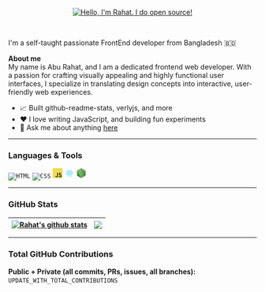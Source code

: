 <p align="center">
  <a href="https://anuraghazra.github.io">
    <img width="80%" alt="Hello, I'm Rahat. I do open source!" src="https://i.ibb.co.com/t3755rk/banner.png" />
  </a>
</p>

<br />

I'm a self-taught passionate FrontEnd developer from Bangladesh 🇧🇩

**About me** <br/>
My name is Abu Rahat, and I am a dedicated frontend web developer. With a passion for crafting visually appealing and highly functional user interfaces, I specialize in translating design concepts into interactive, user-friendly web experiences.

- 📈 Built github-readme-stats, verlyjs, and more  
- ❤️ I love writing JavaScript, and building fun experiments  
- 💬 Ask me about anything [here](mailto:aburahatshaum889@gmail.com)

---

### Languages & Tools

<code><img height="20" alt="HTML" src="https://i.ibb.co/LZnBKhn/html.jpg"></code>
<code><img height="20" alt="CSS" src="https://i.ibb.co/bJj0D9r/css.png"></code>
<code><img height="20" alt="JavaScript" src="https://raw.githubusercontent.com/github/explore/80688e429a7d4ef2fca1e82350fe8e3517d3494d/topics/javascript/javascript.png"></code>
<code><img height="20" alt="React" src="https://raw.githubusercontent.com/github/explore/80688e429a7d4ef2fca1e82350fe8e3517d3494d/topics/react/react.png"></code>
<code><img height="20" alt="Node.js" src="https://raw.githubusercontent.com/github/explore/80688e429a7d4ef2fca1e82350fe8e3517d3494d/topics/nodejs/nodejs.png"></code>

---

### GitHub Stats

| <a href="https://github.com/AbuRahat889"><img align="center" src="https://github-readme-stats.vercel.app/api?username=AbuRahat889&show_icons=true&include_all_commits=true&theme=buefy&hide_border=true" alt="Rahat's github stats" /></a> | <a href="https://github.com/AbuRahat889"><img align="center" src="https://github-readme-stats.vercel.app/api/top-langs/?username=AbuRahat889&layout=compact&theme=buefy&hide_border=true" /></a> |
| ------------- | ------------- |

---

### Total GitHub Contributions

**Public + Private (all commits, PRs, issues, all branches):** `UPDATE_WITH_TOTAL_CONTRIBUTIONS`
